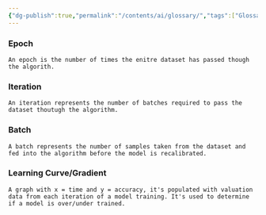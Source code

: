 ```yaml
---
{"dg-publish":true,"permalink":"/contents/ai/glossary/","tags":["Glossary","AI/ML","MLOps"],"created":"2024-02-29T00:08:23.432+01:00","updated":"2024-02-29T00:08:23.432+01:00"}
---
```



### Epoch
	An epoch is the number of times the enitre dataset has passed though the algorith.

### Iteration
	An iteration represents the number of batches required to pass the dataset thoutugh the algorithm.

### Batch
	A batch represents the number of samples taken from the dataset and fed into the algorithm before the model is recalibrated. 

### Learning Curve/Gradient
	A graph with x = time and y = accuracy, it's populated with valuation data from each iteration of a model training. It's used to determine if a model is over/under trained. 

